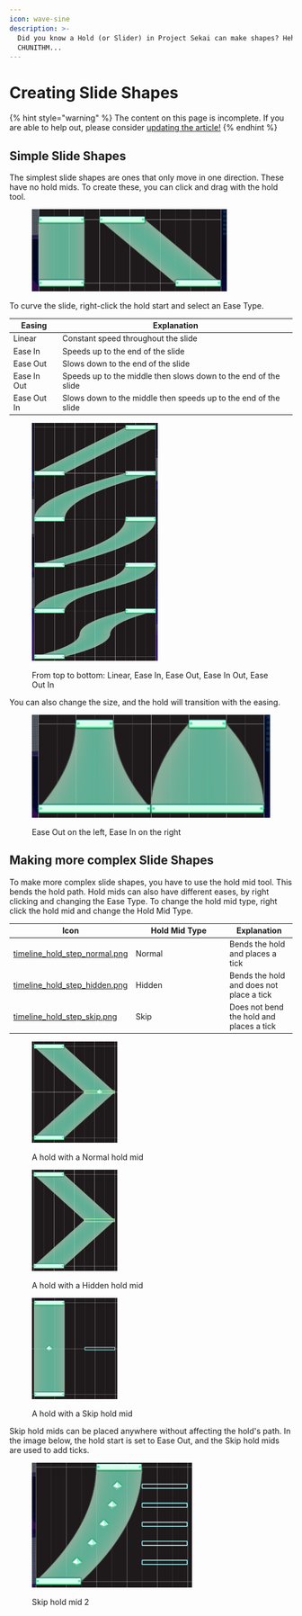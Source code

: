 ```yaml
---
icon: wave-sine
description: >-
  Did you know a Hold (or Slider) in Project Sekai can make shapes? Heh, like
  CHUNITHM...
---
```


# Creating Slide Shapes

{% hint style="warning" %}
The content on this page is incomplete. If you are able to help out, please consider [updating the article!](../contribute/)
{% endhint %}

## Simple Slide Shapes

The simplest slide shapes are ones that only move in one direction. These have no hold mids. To create these, you can click and drag with the hold tool.&#x20;

<figure><img src="../.gitbook/assets/image (27).png" alt="" width="347"><figcaption></figcaption></figure>

To curve the slide, right-click the hold start and select an Ease Type.&#x20;

| Easing      | Explanation                                                     |
| ----------- | --------------------------------------------------------------- |
| Linear      | Constant speed throughout the slide                             |
| Ease In     | Speeds up to the end of the slide                               |
| Ease Out    | Slows down to the end of the slide                              |
| Ease In Out | Speeds up to the middle then slows down to the end of the slide |
| Ease Out In | Slows down to the middle then speeds up to the end of the slide |

<figure><img src="../.gitbook/assets/image (28).png" alt="" width="224"><figcaption><p>From top to bottom: Linear, Ease In, Ease Out, Ease In Out, Ease Out In</p></figcaption></figure>

You can also change the size, and the hold will transition with the easing.

<figure><img src="../.gitbook/assets/image (29).png" alt=""><figcaption><p>Ease Out on the left, Ease In on the right</p></figcaption></figure>

## Making more complex Slide Shapes

To make more complex slide shapes, you have to use the hold mid tool. This bends the hold path. Hold mids can also have different eases, by right clicking and changing the Ease Type. To change the hold mid type, right click the hold mid and change the Hold Mid Type.

<table><thead><tr><th width="88" data-type="files">Icon</th><th width="153">Hold Mid Type</th><th>Explanation</th></tr></thead><tbody><tr><td><a href="../.gitbook/assets/timeline_hold_step_normal.png">timeline_hold_step_normal.png</a></td><td>Normal</td><td>Bends the hold and places a tick</td></tr><tr><td><a href="../.gitbook/assets/timeline_hold_step_hidden.png">timeline_hold_step_hidden.png</a></td><td>Hidden</td><td>Bends the hold and does not place a tick</td></tr><tr><td><a href="../.gitbook/assets/timeline_hold_step_skip.png">timeline_hold_step_skip.png</a></td><td>Skip</td><td>Does not bend the hold and places a tick</td></tr></tbody></table>

<div>

<figure><img src="../.gitbook/assets/image (30).png" alt="" width="152"><figcaption><p>A hold with a Normal hold mid</p></figcaption></figure>

 

<figure><img src="../.gitbook/assets/image (31).png" alt="" width="152"><figcaption><p>A hold with a Hidden hold mid</p></figcaption></figure>

 

<figure><img src="../.gitbook/assets/image (32).png" alt="" width="152"><figcaption><p>A hold with a Skip hold mid</p></figcaption></figure>

</div>

Skip hold mids can be placed anywhere without affecting the hold's path. In the image below, the hold start is set to Ease Out, and the Skip hold mids are used to add ticks.

<figure><img src="../.gitbook/assets/image (33).png" alt="" width="285"><figcaption><p>Skip hold mid 2</p></figcaption></figure>

